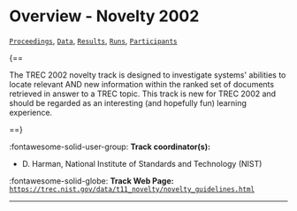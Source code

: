 # Overview - Novelty 2002

[`Proceedings`](./proceedings.md), [`Data`](./data.md), [`Results`](./results.md), [`Runs`](./runs.md), [`Participants`](./participants.md)

{==

The TREC 2002 novelty track is designed to investigate systems' abilities to locate relevant AND new information within the ranked set of documents retrieved in answer to a TREC topic. This track is new for TREC 2002 and should be regarded as an interesting (and hopefully fun) learning experience.

==}

:fontawesome-solid-user-group: **Track coordinator(s):**

- D. Harman, National Institute of Standards and Technology (NIST) 

:fontawesome-solid-globe: **Track Web Page:** [`https://trec.nist.gov/data/t11_novelty/novelty_guidelines.html`](https://trec.nist.gov/data/t11_novelty/novelty_guidelines.html) 

---

